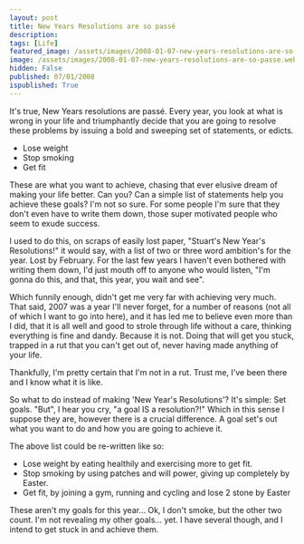 ```yaml
---
layout: post
title: New Years Resolutions are so passé
description: 
tags: [Life]
featured_image: /assets/images/2008-01-07-new-years-resolutions-are-so-passe.webp
image: /assets/images/2008-01-07-new-years-resolutions-are-so-passe.webp
hidden: False
published: 07/01/2008
ispublished: True
---
```

It's true, New Years resolutions are passé. Every year, you look at what is wrong in your life and triumphantly decide that you are going to resolve these problems by issuing a bold and sweeping set of statements, or edicts.
<ul>
	<li>Lose weight</li>
	<li>Stop smoking</li>
	<li>Get fit</li>
</ul>
These are what you want to achieve, chasing that ever elusive dream of making your life better. Can you? Can a simple list of statements help you achieve these goals? I'm not so sure. For some people I'm sure that they don't even have to write them down, those super motivated people who seem to exude success.

I used to do this, on scraps of easily lost paper, "Stuart's New Year's Resolutions!" it would say, with a list of two or three word ambition's for the year. Lost by February. For the last few years I haven't even bothered with writing them down, I'd just mouth off to anyone who would listen, "I'm gonna do this, and that, this year, you wait and see".

Which funnily enough, didn't get me very far with achieving very much. That said, 2007 was a year I'll never forget, for a number of reasons (not all of which I want to go into here), and it has led me to believe even more than I did, that it is all well and good to strole through life without a care, thinking everything is fine and dandy. Because it is not. Doing that will get you stuck, trapped in a rut that you can't get out of, never having made anything of your life.

Thankfully, I'm pretty certain that I'm not in a rut. Trust me, I've been there and I know what it is like.

So what to do instead of making 'New Year's Resolutions'? It's simple: Set goals. "But", I hear you cry, "a goal IS a resolution?!" Which in this sense I suppose they are, however there is a crucial difference. A goal set's out what you want to do and how you are going to achieve it.

The above list could be re-written like so:
<ul>
	<li>Lose weight by eating healthily and exercising more to get fit.</li>
	<li>Stop smoking by using patches and will power, giving up completely by Easter.</li>
	<li>Get fit, by joining a gym, running and cycling and lose 2 stone by Easter</li>
</ul>
These aren't my goals for this year... Ok, I don't smoke, but the other two count. I'm not revealing my other goals... yet. I have several though, and I intend to get stuck in and achieve them.
